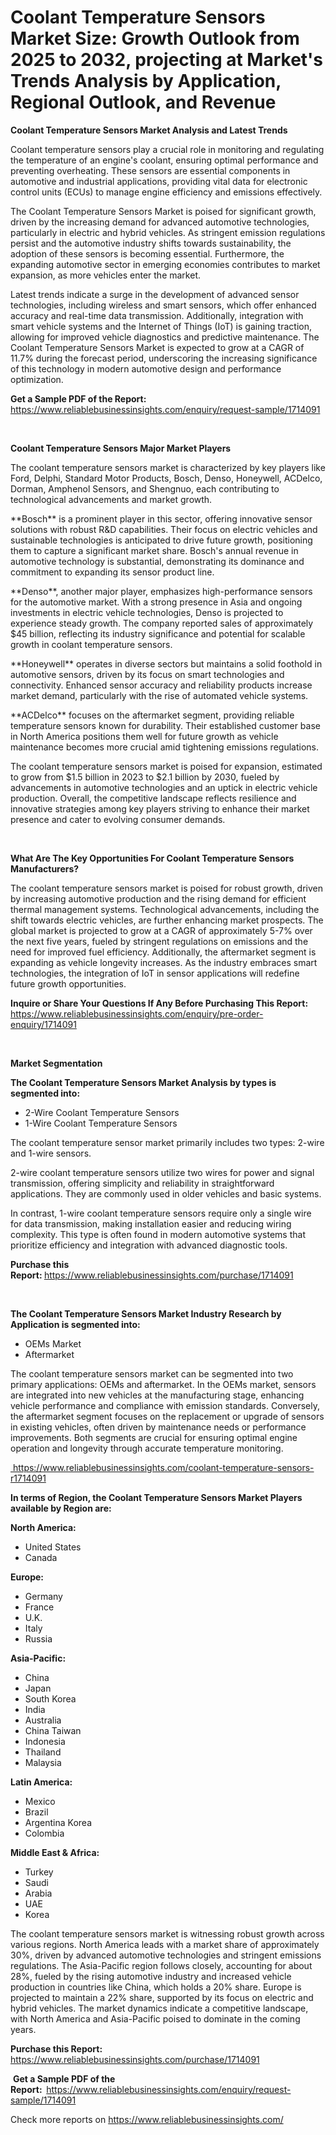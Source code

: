 <p><h1>Coolant Temperature Sensors Market Size: Growth Outlook from 2025 to 2032, projecting at Market's Trends Analysis by Application, Regional Outlook, and Revenue</h1></p><p><strong>Coolant Temperature Sensors Market Analysis and Latest Trends</strong></p>
<p><p>Coolant temperature sensors play a crucial role in monitoring and regulating the temperature of an engine's coolant, ensuring optimal performance and preventing overheating. These sensors are essential components in automotive and industrial applications, providing vital data for electronic control units (ECUs) to manage engine efficiency and emissions effectively.</p><p>The Coolant Temperature Sensors Market is poised for significant growth, driven by the increasing demand for advanced automotive technologies, particularly in electric and hybrid vehicles. As stringent emission regulations persist and the automotive industry shifts towards sustainability, the adoption of these sensors is becoming essential. Furthermore, the expanding automotive sector in emerging economies contributes to market expansion, as more vehicles enter the market.</p><p>Latest trends indicate a surge in the development of advanced sensor technologies, including wireless and smart sensors, which offer enhanced accuracy and real-time data transmission. Additionally, integration with smart vehicle systems and the Internet of Things (IoT) is gaining traction, allowing for improved vehicle diagnostics and predictive maintenance. The Coolant Temperature Sensors Market is expected to grow at a CAGR of 11.7% during the forecast period, underscoring the increasing significance of this technology in modern automotive design and performance optimization.</p></p>
<p><strong>Get a Sample PDF of the Report:&nbsp;</strong> <a href="https://www.reliablebusinessinsights.com/enquiry/request-sample/1714091?utm_campaign=3177&utm_medium=2&utm_source=Github&utm_content=ia&utm_term=28032025&utm_id=coolant-temperature-sensors">https://www.reliablebusinessinsights.com/enquiry/request-sample/1714091</a></p>
<p>&nbsp;</p>
<p><strong>Coolant Temperature Sensors Major Market Players</strong></p>
<p><p>The coolant temperature sensors market is characterized by key players like Ford, Delphi, Standard Motor Products, Bosch, Denso, Honeywell, ACDelco, Dorman, Amphenol Sensors, and Shengnuo, each contributing to technological advancements and market growth.</p><p>**Bosch** is a prominent player in this sector, offering innovative sensor solutions with robust R&D capabilities. Their focus on electric vehicles and sustainable technologies is anticipated to drive future growth, positioning them to capture a significant market share. Bosch's annual revenue in automotive technology is substantial, demonstrating its dominance and commitment to expanding its sensor product line.</p><p>**Denso**, another major player, emphasizes high-performance sensors for the automotive market. With a strong presence in Asia and ongoing investments in electric vehicle technologies, Denso is projected to experience steady growth. The company reported sales of approximately $45 billion, reflecting its industry significance and potential for scalable growth in coolant temperature sensors.</p><p>**Honeywell** operates in diverse sectors but maintains a solid foothold in automotive sensors, driven by its focus on smart technologies and connectivity. Enhanced sensor accuracy and reliability products increase market demand, particularly with the rise of automated vehicle systems.</p><p>**ACDelco** focuses on the aftermarket segment, providing reliable temperature sensors known for durability. Their established customer base in North America positions them well for future growth as vehicle maintenance becomes more crucial amid tightening emissions regulations.</p><p>The coolant temperature sensors market is poised for expansion, estimated to grow from $1.5 billion in 2023 to $2.1 billion by 2030, fueled by advancements in automotive technologies and an uptick in electric vehicle production. Overall, the competitive landscape reflects resilience and innovative strategies among key players striving to enhance their market presence and cater to evolving consumer demands.</p></p>
<p>&nbsp;</p>
<p><strong>What Are The Key Opportunities For Coolant Temperature Sensors Manufacturers?</strong></p>
<p><p>The coolant temperature sensors market is poised for robust growth, driven by increasing automotive production and the rising demand for efficient thermal management systems. Technological advancements, including the shift towards electric vehicles, are further enhancing market prospects. The global market is projected to grow at a CAGR of approximately 5-7% over the next five years, fueled by stringent regulations on emissions and the need for improved fuel efficiency. Additionally, the aftermarket segment is expanding as vehicle longevity increases. As the industry embraces smart technologies, the integration of IoT in sensor applications will redefine future growth opportunities.</p></p>
<p><strong>Inquire or Share Your Questions If Any Before Purchasing This Report:</strong> <a href="https://www.reliablebusinessinsights.com/enquiry/pre-order-enquiry/1714091?utm_campaign=3177&utm_medium=2&utm_source=Github&utm_content=ia&utm_term=28032025&utm_id=coolant-temperature-sensors">https://www.reliablebusinessinsights.com/enquiry/pre-order-enquiry/1714091</a></p>
<p>&nbsp;</p>
<p><strong>Market Segmentation</strong></p>
<p><strong>The Coolant Temperature Sensors Market Analysis by types is segmented into:</strong></p>
<p><ul><li>2-Wire Coolant Temperature Sensors</li><li>1-Wire Coolant Temperature Sensors</li></ul></p>
<p><p>The coolant temperature sensor market primarily includes two types: 2-wire and 1-wire sensors. </p><p>2-wire coolant temperature sensors utilize two wires for power and signal transmission, offering simplicity and reliability in straightforward applications. They are commonly used in older vehicles and basic systems. </p><p>In contrast, 1-wire coolant temperature sensors require only a single wire for data transmission, making installation easier and reducing wiring complexity. This type is often found in modern automotive systems that prioritize efficiency and integration with advanced diagnostic tools.</p></p>
<p><strong>Purchase this Report:&nbsp;</strong><a href="https://www.reliablebusinessinsights.com/purchase/1714091?utm_campaign=3177&utm_medium=2&utm_source=Github&utm_content=ia&utm_term=28032025&utm_id=coolant-temperature-sensors">https://www.reliablebusinessinsights.com/purchase/1714091</a></p>
<p>&nbsp;</p>
<p><strong>The Coolant Temperature Sensors Market Industry Research by Application is segmented into:</strong></p>
<p><ul><li>OEMs Market</li><li>Aftermarket</li></ul></p>
<p><p>The coolant temperature sensors market can be segmented into two primary applications: OEMs and aftermarket. In the OEMs market, sensors are integrated into new vehicles at the manufacturing stage, enhancing vehicle performance and compliance with emission standards. Conversely, the aftermarket segment focuses on the replacement or upgrade of sensors in existing vehicles, often driven by maintenance needs or performance improvements. Both segments are crucial for ensuring optimal engine operation and longevity through accurate temperature monitoring.</p></p>
<p><a href="https://www.reliablebusinessinsights.com/coolant-temperature-sensors-r1714091?utm_campaign=3177&utm_medium=2&utm_source=Github&utm_content=ia&utm_term=28032025&utm_id=coolant-temperature-sensors">&nbsp;https://www.reliablebusinessinsights.com/coolant-temperature-sensors-r1714091</a></p>
<p><strong>In terms of Region, the Coolant Temperature Sensors Market Players available by Region are:</strong></p>
<p>
    <p> <strong> North America: </strong>
        <ul>
            <li>United States</li>
            <li>Canada</li>
        </ul>
        </p> 
    <p> <strong> Europe: </strong>
        <ul>
            <li>Germany</li>
            <li>France</li>
            <li>U.K.</li>
            <li>Italy</li>
            <li>Russia</li>
        </ul>
        </p> 
    <p> <strong> Asia-Pacific: </strong>
        <ul>
            <li>China</li>
            <li>Japan</li>
            <li>South Korea</li>
            <li>India</li>
            <li>Australia</li>
            <li>China Taiwan</li>
            <li>Indonesia</li>
            <li>Thailand</li>
            <li>Malaysia</li>
        </ul>
        </p> 
    <p> <strong> Latin America: </strong>
        <ul>
            <li>Mexico</li>
            <li>Brazil</li>
            <li>Argentina Korea</li>
            <li>Colombia</li>
        </ul>
        </p> 
    <p> <strong> Middle East & Africa: </strong>
        <ul>
            <li>Turkey</li>
            <li>Saudi</li>
            <li>Arabia</li>
            <li>UAE</li>
            <li>Korea</li>
        </ul>
    </p>
    </p>
<p><p>The coolant temperature sensors market is witnessing robust growth across various regions. North America leads with a market share of approximately 30%, driven by advanced automotive technologies and stringent emissions regulations. The Asia-Pacific region follows closely, accounting for about 28%, fueled by the rising automotive industry and increased vehicle production in countries like China, which holds a 20% share. Europe is projected to maintain a 22% share, supported by its focus on electric and hybrid vehicles. The market dynamics indicate a competitive landscape, with North America and Asia-Pacific poised to dominate in the coming years.</p></p>
<p><strong>Purchase this Report: </strong><a href="https://www.reliablebusinessinsights.com/purchase/1714091?utm_campaign=3177&utm_medium=2&utm_source=Github&utm_content=ia&utm_term=28032025&utm_id=coolant-temperature-sensors">https://www.reliablebusinessinsights.com/purchase/1714091</a></p>
<p>&nbsp;<strong>Get a Sample PDF of the Report:&nbsp;&nbsp;</strong><a href="https://www.reliablebusinessinsights.com/enquiry/request-sample/1714091?utm_campaign=3177&utm_medium=2&utm_source=Github&utm_content=ia&utm_term=28032025&utm_id=coolant-temperature-sensors">https://www.reliablebusinessinsights.com/enquiry/request-sample/1714091</a></p>
<p><strong></strong></p>
<p>Check more reports on <a href="https://www.reliablebusinessinsights.com/?utm_campaign=3177&utm_medium=2&utm_source=Github&utm_content=ia&utm_term=28032025&utm_id=coolant-temperature-sensors">https://www.reliablebusinessinsights.com/</a></p>